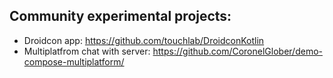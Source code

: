 ## Community experimental projects:
 - Droidcon app: https://github.com/touchlab/DroidconKotlin
 - Multiplatfrom chat with server: https://github.com/CoronelGlober/demo-compose-multiplatform/
